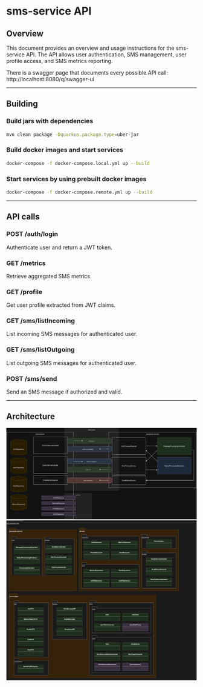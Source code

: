 # sms-service API

## Overview
This document provides an overview and usage instructions for the sms-service API. The API allows user authentication, SMS management, user profile access, and SMS metrics reporting.

There is a swagger page that documents every possible API call:
http://localhost:8080/q/swagger-ui

---

## Building

### Build jars with dependencies
```bash
mvn clean package -Dquarkus.package.type=uber-jar
```
### Build docker images and start services
```bash
docker-compose -f docker-compose.local.yml up --build
```
### Start services by using prebuilt docker images
```bash
docker-compose -f docker-compose.remote.yml up --build
```

---

## API calls

### POST /auth/login
Authenticate user and return a JWT token.

### GET /metrics
Retrieve aggregated SMS metrics.

### GET /profile
Get user profile extracted from JWT claims.

### GET /sms/listIncoming
List incoming SMS messages for authenticated user.

### GET /sms/listOutgoing
List outgoing SMS messages for authenticated user.

### POST /sms/send
Send an SMS message if authorized and valid.

---

## Architecture

![Alt text](docs/arch-idea.png)
![Alt text](docs/arch-packages.png)
